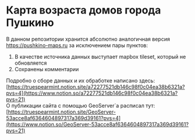 # Карта возраста домов города Пушкино

В данном репозитории хранится абсолютно аналогичная версия https://pushkino-maps.ru за исключением пары пунктов:

1. В качестве источника данных выступает mapbox tileset, который не обновляется
2. Сохранены комментарии

Подробно о сборе данных и их обработке написано здесь: <br> [https://truespearmint.notion.site/a72277521db146c98f0c04ea38b6321a?pvs=4](https://www.notion.so/a72277521db146c98f0c04ea38b6321a?pvs=21) <br>
О публикации сайта с помощью GeoServer`a расписал тут: <br> [https://truespearmint.notion.site/GeoServer-53acce8af6364604897317a369d39161?pvs=4](https://www.notion.so/GeoServer-53acce8af6364604897317a369d39161?pvs=21)
